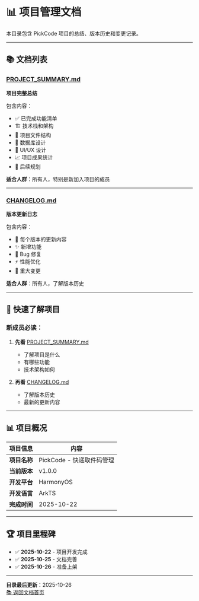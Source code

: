 # 📊 项目管理文档

本目录包含 PickCode 项目的总结、版本历史和变更记录。

---

## 📚 文档列表

### [PROJECT_SUMMARY.md](./PROJECT_SUMMARY.md)
**项目完整总结**

包含内容：
- ✅ 已完成功能清单
- 🏗️ 技术栈和架构
- 📁 项目文件结构
- 💾 数据库设计
- 🎨 UI/UX 设计
- 📈 项目成果统计
- 🔮 后续规划

**适合人群**：所有人，特别是新加入项目的成员

---

### [CHANGELOG.md](./CHANGELOG.md)
**版本更新日志**

包含内容：
- 📝 每个版本的更新内容
- ✨ 新增功能
- 🐛 Bug 修复
- ⚡ 性能优化
- 🔄 重大变更

**适合人群**：所有人，了解版本历史

---

## 🎯 快速了解项目

### 新成员必读：

1. **先看** [PROJECT_SUMMARY.md](./PROJECT_SUMMARY.md)
   - 了解项目是什么
   - 有哪些功能
   - 技术架构如何

2. **再看** [CHANGELOG.md](./CHANGELOG.md)
   - 了解版本历史
   - 最新的更新内容

---

## 📊 项目概况

| 项目信息 | 内容 |
|---------|------|
| **项目名称** | PickCode - 快递取件码管理 |
| **当前版本** | v1.0.0 |
| **开发平台** | HarmonyOS |
| **开发语言** | ArkTS |
| **完成时间** | 2025-10-22 |

---

## 🏆 项目里程碑

- ✅ **2025-10-22** - 项目开发完成
- ✅ **2025-10-25** - 文档完善
- ✅ **2025-10-26** - 准备上架

---

**目录最后更新**：2025-10-26  
[📚 返回文档首页](../README.md)

